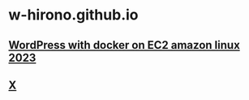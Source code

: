 # w-hirono.github.io
## [WordPress with docker on EC2 amazon linux 2023](http://3.112.59.72:8000/)
## [X](https://x.com/w_hirono)
